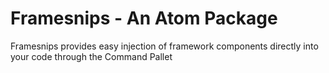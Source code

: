 # Framesnips - An Atom Package

Framesnips provides easy injection of framework components directly into your code through the Command Pallet



#

